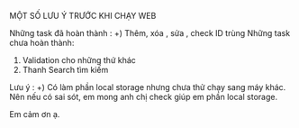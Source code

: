 MỘT SỐ LƯU Ý TRƯỚC KHI CHẠY WEB

Những task đã hoàn thành :
+) Thêm, xóa , sửa , check ID trùng 
Những task chưa hoàn thành:
1) Validation cho những thứ khác
2) Thanh Search tìm kiếm

Lưu ý : 
+)  Có làm phần local storage nhưng chưa thử chạy sang máy khác. Nên nếu có sai sót, em mong anh chị check giúp em phần local storage.

Em cảm ơn ạ.

